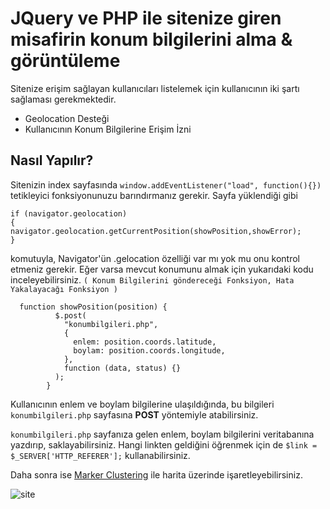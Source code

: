 # JQuery ve PHP ile sitenize giren misafirin konum bilgilerini alma & görüntüleme

Sitenize erişim sağlayan kullanıcıları listelemek için kullanıcının iki şartı sağlaması gerekmektedir.

* Geolocation Desteği
* Kullanıcının Konum Bilgilerine Erişim İzni

## Nasıl Yapılır?

Sitenizin index sayfasında `window.addEventListener("load", function(){})` tetikleyici fonksiyonunuzu barındırmanız gerekir. Sayfa yüklendiği gibi 
```
if (navigator.geolocation)
{
navigator.geolocation.getCurrentPosition(showPosition,showError);
}
```
komutuyla, Navigator'ün .gelocation özelliği var mı yok mu onu kontrol etmeniz gerekir.
Eğer varsa mevcut konumunu almak için yukarıdaki kodu inceleyebilirsiniz. `( Konum Bilgilerini göndereceği Fonksiyon, Hata Yakalayacağı Fonksiyon )`


```
  function showPosition(position) {
          $.post(
            "konumbilgileri.php",
            {
              enlem: position.coords.latitude,
              boylam: position.coords.longitude,
            },
            function (data, status) {}
          );
        }
```

Kullanıcının enlem ve boylam bilgilerine ulaşıldığında, bu bilgileri `konumbilgileri.php` sayfasına **POST** yöntemiyle atabilirsiniz.

`konumbilgileri.php` sayfanıza gelen enlem, boylam bilgilerini veritabanına yazdırıp, saklayabilirsiniz.
Hangi linkten geldiğini öğrenmek için de `$link = $_SERVER['HTTP_REFERER'];`  kullanabilirsiniz.

Daha sonra ise [Marker Clustering](https://developers.google.com/maps/documentation/javascript/marker-clustering) ile harita üzerinde işaretleyebilirsiniz.



![site](https://user-images.githubusercontent.com/44155358/137292499-b807360e-1918-4dad-85b8-93b27100d2ad.png)
